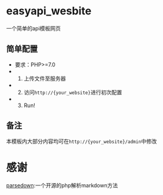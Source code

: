 # easyapi_wesbite
一个简单的api模板网页

## 简单配置
- 要求：PHP>=7.0
- 1. 上传文件至服务器
- 2. 访问`http://{your_website}`进行初次配置
- 3. Run!
## 备注
本模板内大部分内容均可在`http://{your_website}/admin`中修改

# 感谢
[parsedown](https://github.com/erusev/parsedown):一个开源的php解析markdown方法